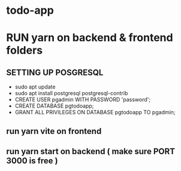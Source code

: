 # todo-app

# RUN yarn on backend & frontend folders
## SETTING UP POSGRESQL
* sudo apt update
* sudo apt install postgresql postgresql-contrib
* CREATE USER pgadmin WITH PASSWORD 'password';
* CREATE DATABASE pgtodoapp;
* GRANT ALL PRIVILEGES ON DATABASE pgtodoapp TO pgadmin;
## run yarn vite on frontend
## run yarn start on backend ( make sure PORT 3000 is free )
